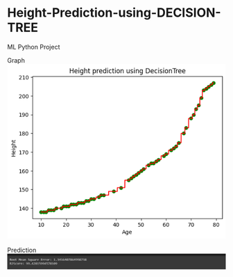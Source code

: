 # Height-Prediction-using-DECISION-TREE
ML Python Project

Graph
![](https://github.com/developer-venish/Height-Prediction-using-DECISION-TREE/blob/main/graph.png)


Prediction
![](https://github.com/developer-venish/Height-Prediction-using-DECISION-TREE/blob/main/pred.png)
